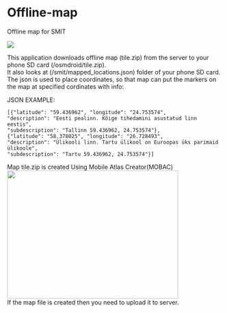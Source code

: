 # Offline-map
Offline map for SMIT

<img src="http://phonewe.freeiz.com/smit/screenshots/offline_map.png" />



This application downloads offline map (tile.zip) from the server to your phone SD card (/osmdroid/tile.zip).</br>
It also looks at (/smit/mapped_locations.json) folder of your phone SD card. The json is used to place coordinates, so that map can put the markers on the map at specified cordinates with info:

JSON EXAMPLE:
```
[{"latitude": "59.436962", "longitude": "24.753574",
"description": "Eesti pealinn. Kõige tihedamini asustatud linn eestis",
"subdescription": "Tallinn 59.436962, 24.753574"},
{"latitude": "58.378025", "longitude": "26.728493",
"description": "Ülikooli linn. Tartu ülikool on Euroopas üks parimaid ülikoole",
"subdescription": "Tartu 59.436962, 24.753574"}]
```

Map tile.zip is created Using Mobile Atlas Creator(MOBAC)</br>
<img src="http://phonewe.freeiz.com/smit/screenshots/mobac.png" width="400" height="300" />
</br>
If the map file is created then you need to upload it to server.</br>

